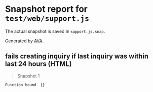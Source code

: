 # Snapshot report for `test/web/support.js`

The actual snapshot is saved in `support.js.snap`.

Generated by [AVA](https://ava.li).

## fails creating inquiry if last inquiry was within last 24 hours (HTML)

> Snapshot 1

    Function bound  {}
